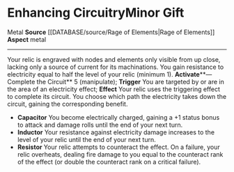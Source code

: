 ﻿---
element: Metal
id: '116'
item_category: Relics
name: Enhancing Circuitry
prerequisite: null
rarity: Common
rus_type_level: null
school: null
source: '[[DATABASE/source/Rage of Elements|Rage of Elements]]'
trait:
- '[[DATABASE/trait/Metal|Metal]]'
type: Relic Minor Gift

---
# Enhancing Circuitry<span class="item-type">Minor Gift</span>

<span class="item-trait">Metal</span>
**Source** [[DATABASE/source/Rage of Elements|Rage of Elements]]
**Aspect** metal

---
Your relic is engraved with nodes and elements only visible from up close, lacking only a source of current for its machinations. You gain resistance to electricity equal to half the level of your relic (minimum 1).
**Activate****—Complete the Circuit** <span class="action-icon">5</span> (manipulate); **Trigger** You are targeted by or are in the area of an electricity effect; **Effect** Your relic uses the triggering effect to complete its circuit. You choose which path the electricity takes down the circuit, gaining the corresponding benefit.

* **Capacitor** You become electrically charged, gaining a +1 status bonus to attack and damage rolls until the end of your next turn.
* **Inductor** Your resistance against electricity damage increases to the level of your relic until the end of your next turn.
* **Resistor** Your relic attempts to counteract the effect. On a failure, your relic overheats, dealing fire damage to you equal to the counteract rank of the effect (or double the counteract rank on a critical failure).